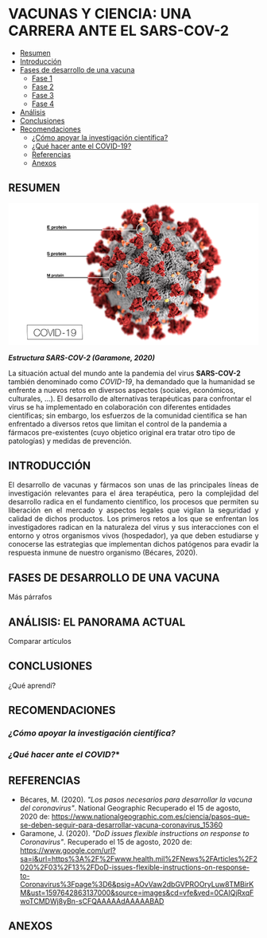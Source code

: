 # **VACUNAS Y CIENCIA: UNA CARRERA ANTE EL SARS-COV-2**

<!DOCTYPE html>
<html>
<head>
	<meta charset="utf-8">
	<title>Menú desplegable con html5 y css3</title>
	<link rel="stylesheet" href="style.css">
</head>
<body>
<nav id='menu'>
	<ul>
	   	<li><a href='#'>Resumen</a></li>
	   	<li><a href='#'>Introducción</a>
		<li><a href='#'>Fases de desarrollo de una vacuna</a>
	      	<ul>
	         	<li><a href='#'>Fase 1</a>
			<li><a href='#'>Fase 2</a>
			<li><a href='#'>Fase 3</a>
			<li><a href='#'>Fase 4</a>
	         	</li>
		</ul>
		<li><a href='#'>Análisis</a>
		<li><a href='#'>Conclusiones</a>
		<li><a href='#'>Recomendaciones</a>
	      	<ul>
	         	<li><a href='#'>¿Cómo apoyar la investigación científica?</a>
			<li><a href='#'>¿Qué hacer ante el COVID-19?</a>
	         	</li>
	      	</ul>
		<ul>
	   	<li><a href='#'>Referencias</a></li>
		<li><a href='#'>Anexos</a></li>
		</ul>
	</ul>
</nav>
</body>
</html>

## RESUMEN

<img alt="Estructura SARS-COV-2" src="https://github.com/MarianaJmzC/TASK5_Therapeutics_CdeCMxChallenge2020/blob/master/COVID%2019%20health%20mil.png" class="lazyloaded"  data-11-status="loaded">

**_Estructura SARS-COV-2 (Garamone, 2020)_**

La situación actual del mundo ante la pandemia del virus **SARS-COV-2** también denominado como *COVID-19*, ha demandado que la humanidad se enfrente a nuevos retos en diversos aspectos (sociales, económicos, culturales, ...). El desarrollo de alternativas terapéuticas para confrontar el virus se ha implementado en colaboración con diferentes entidades científicas; sin embargo, los esfuerzos de la comunidad científica se han enfrentado a diversos retos que limitan el control de la pandemia a fármacos pre-existentes (cuyo objetico original era tratar otro tipo de patologías) y medidas de prevención.

## INTRODUCCIÓN
<div style="text-align: justify"> El desarrollo de vacunas y fármacos son unas de las principales líneas de investigación relevantes para el área terapéutica, pero la complejidad del desarrollo radica en el fundamento científico, los procesos que permiten su liberación en el mercado y aspectos legales que vigilan la seguridad y calidad de dichos productos. Los primeros retos a los que se enfrentan los investigadores radican en la naturaleza del virus y sus interacciones con el entorno y otros organismos vivos (hospedador), ya que deben estudiarse y conocerse las estrategias que implementan dichos patógenos para evadir la respuesta inmune de nuestro organismo (Bécares, 2020). </div>

## FASES DE DESARROLLO DE UNA VACUNA
Más párrafos

## ANÁLISIS: EL PANORAMA ACTUAL
Comparar artículos

## CONCLUSIONES
¿Qué aprendí?

## RECOMENDACIONES
### **_¿Cómo apoyar la investigación científica?_**

### **_¿Qué hacer ante el COVID?_***


## REFERENCIAS
* Bécares, M. (2020). *"Los pasos necesarios para desarrollar la vacuna del coronavirus"*. National Geographic Recuperado el 15 de agosto, 2020 de: https://www.nationalgeographic.com.es/ciencia/pasos-que-se-deben-seguir-para-desarrollar-vacuna-coronavirus_15360
* Garamone, J. (2020). *"DoD issues flexible instructions on response to Coronavirus"*. Recuperado el 15 de agosto, 2020 de: https://www.google.com/url?sa=i&url=https%3A%2F%2Fwww.health.mil%2FNews%2FArticles%2F2020%2F03%2F13%2FDoD-issues-flexible-instructions-on-response-to-Coronavirus%3Fpage%3D6&psig=AOvVaw2dbGVPROOryLuw8TMBirKM&ust=1597642863137000&source=images&cd=vfe&ved=0CAIQjRxqFwoTCMDWj8yBn-sCFQAAAAAdAAAAABAD

## ANEXOS
